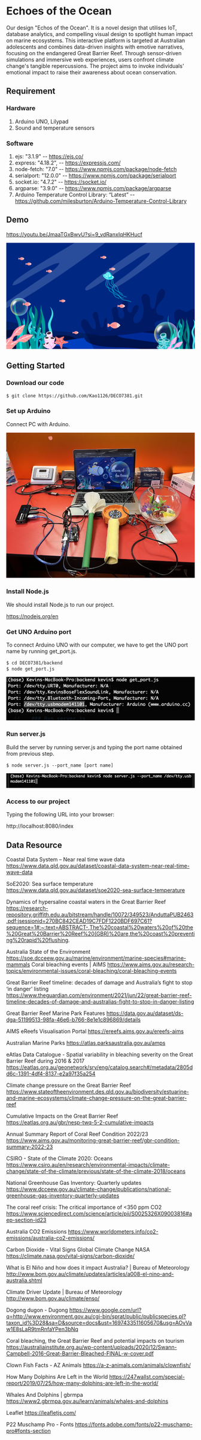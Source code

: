 # Echoes of the Ocean
Our design "Echos of the Ocean".​​ It is a novel design that utilises IoT, database analytics, and compelling visual design to spotlight human impact on marine ecosystems. This interactive platform is targeted at Australian adolescents and combines data-driven insights with emotive narratives, focusing on the endangered Great Barrier Reef. Through sensor-driven simulations and immersive web experiences, users confront climate change's tangible repercussions. The project aims to invoke individuals' emotional impact to raise their awareness about ocean conservation. 


## Requirement
### Hardware
1. Arduino UNO, Lilypad
2. Sound and temperature sensors

### Software
1. ejs: "3.1.9" -- https://ejs.co/
2. express: "4.18.2", -- https://expressjs.com/
3. node-fetch: "7.0" -- https://www.npmjs.com/package/node-fetch
4. serialport: "12.0.0" -- https://www.npmjs.com/package/serialport
5. socket.io: "4.7.2" -- https://socket.io/
6. argparse: "3.9.0" -- https://www.npmjs.com/package/argparse
7. Arduino Temperature Control Library: “Latest” -- https://github.com/milesburton/Arduino-Temperature-Control-Library

## Demo

https://youtu.be/JmaaTGxBwvU?si=9_vdRanxIqHKHucf

[![IMAGE ALT TEXT](./frontend/images/homepage/background.png)](https://youtu.be/JmaaTGxBwvU?si=9_vdRanxIqHKHucf "Echoes of the Ocean")


## Getting Started

### Download our code

    $ git clone https://github.com/Kao1126/DECO7381.git

### Set up Arduino
Connect PC with Arduino.

![alt text](./readme_img/arduinos_img.png)


### Install Node.js
We should install Node.js to run our project.

https://nodejs.org/en

### Get UNO Arduino port

To connect Arduino UNO with our computer, we have to get the UNO port name by running get_port.js.

    $ cd DECO7381/backend
    $ node get_port.js

![alt text](./readme_img/get_port.png)

### Run server.js
Build the server by running server.js and typing the port name obtained from previous step.

    $ node server.js --port_name [port name]

![alt text](./readme_img/run_server.png)

### Access to our project
Typing the following URL into your browser:

http://localhost:8080/index

## Data Resource
Coastal Data System – Near real time wave data
https://www.data.qld.gov.au/dataset/coastal-data-system-near-real-time-wave-data

SoE2020: Sea surface temperature
https://www.data.qld.gov.au/dataset/soe2020-sea-surface-temperature

Dynamics of hypersaline coastal waters in the Great Barrier Reef
https://research-repository.griffith.edu.au/bitstream/handle/10072/349523/AnduttaPUB2463.pdf;jsessionid=270BC842CEAD19C7FDF1220BDF697C61?sequence=1#:~:text=ABSTRACT-,The%20coastal%20waters%20of%20the%20Great%20Barrier%20Reef%20(GBR)%20are,the%20coast%20preventing%20rapid%20flushing.

Australia State of the Environment 
https://soe.dcceew.gov.au/marine/environment/marine-species#marine-mammals
Coral bleaching events | AIMS
https://www.aims.gov.au/research-topics/environmental-issues/coral-bleaching/coral-bleaching-events

Great Barrier Reef timeline: decades of damage and Australia’s fight to stop ‘in danger’ listing
https://www.theguardian.com/environment/2021/jun/22/great-barrier-reef-timeline-decades-of-damage-and-australias-fight-to-stop-in-danger-listing

Great Barrier Reef Marine Park Features
https://data.gov.au/dataset/ds-dga-51199513-98fa-46e6-b766-8e1e1c896869/details

AIMS eReefs Visualisation Portal 
https://ereefs.aims.gov.au/ereefs-aims

Australian Marine Parks
https://atlas.parksaustralia.gov.au/amps

eAtlas Data Catalogue - Spatial variability in bleaching severity on the Great Barrier Reef during 2016 & 2017
https://eatlas.org.au/geonetwork/srv/eng/catalog.search#/metadata/2805dd6c-1391-4df4-8137-e2a97f35a254

Climate change pressure on the Great Barrier Reef
https://www.stateoftheenvironment.des.qld.gov.au/biodiversity/estuarine-and-marine-ecosystems/climate-change-pressure-on-the-great-barrier-reef

Cumulative Impacts on the Great Barrier Reef
https://eatlas.org.au/gbr/nesp-twq-5-2-cumulative-impacts


Annual Summary Report of Coral Reef Condition 2022/23
https://www.aims.gov.au/monitoring-great-barrier-reef/gbr-condition-summary-2022-23

CSIRO - State of the Climate 2020: Oceans
https://www.csiro.au/en/research/environmental-impacts/climate-change/state-of-the-climate/previous/state-of-the-climate-2018/oceans

National Greenhouse Gas Inventory: Quarterly updates
https://www.dcceew.gov.au/climate-change/publications/national-greenhouse-gas-inventory-quarterly-updates

The coral reef crisis: The critical importance of <350 ppm CO2
https://www.sciencedirect.com/science/article/pii/S0025326X09003816#aep-section-id23

Australia CO2 Emissions
https://www.worldometers.info/co2-emissions/australia-co2-emissions/

Carbon Dioxide - Vital Signs Global Climate Change NASA
https://climate.nasa.gov/vital-signs/carbon-dioxide/

What is El Niño and how does it impact Australia? | Bureau of Meteorology
http://www.bom.gov.au/climate/updates/articles/a008-el-nino-and-australia.shtml

Climate Driver Update | Bureau of Meteorology
http://www.bom.gov.au/climate/enso/

Dogong dugon - Dugong
https://www.google.com/url?q=http://www.environment.gov.au/cgi-bin/sprat/public/publicspecies.pl?taxon_id%3D28&sa=D&source=docs&ust=1697433511605670&usg=AOvVaw1E8sLaR9tmRnfaYPen3bNq

Coral bleaching, the Great Barrier Reef and potential impacts on tourism
https://australiainstitute.org.au/wp-content/uploads/2020/12/Swann-Campbell-2016-Great-Barrier-Bleached-FINAL-w-cover.pdf

Clown Fish Facts - AZ Animals
https://a-z-animals.com/animals/clownfish/

How Many Dolphins Are Left in the World
https://247wallst.com/special-report/2019/07/25/how-many-dolphins-are-left-in-the-world/

Whales And Dolphins | gbrmpa 
https://www2.gbrmpa.gov.au/learn/animals/whales-and-dolphins 

Leaflet https://leafletjs.com/

P22 Muschamp Pro - Fonts 
https://fonts.adobe.com/fonts/p22-muschamp-pro#fonts-section




